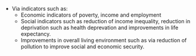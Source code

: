 - Via indicators such as:
	- Economic indicators of poverty, income and employment
	- Social indicators such as reduction of income inequality, reduction in deprivation such as health deprevation and improvements in life expectancy.
	- Improvements in overall living environment such as via reduction of pollution to improve social and economic security.